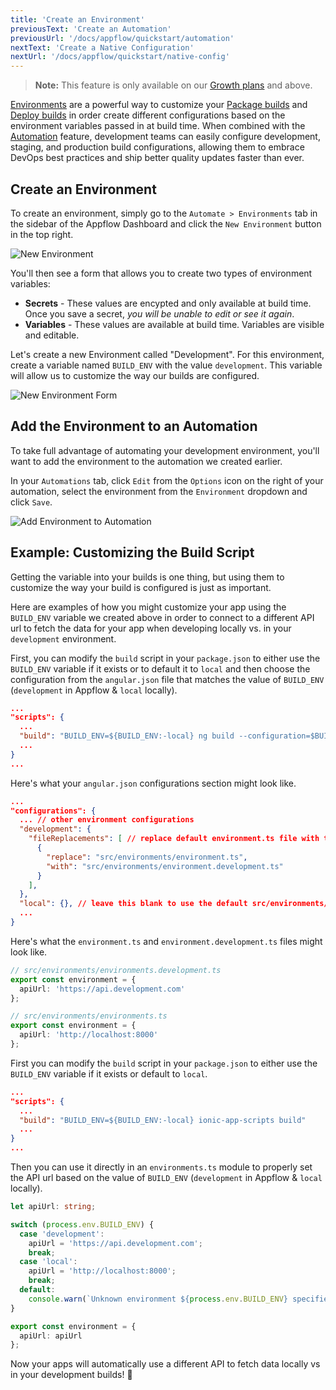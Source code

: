 ```yaml
---
title: 'Create an Environment'
previousText: 'Create an Automation'
previousUrl: '/docs/appflow/quickstart/automation'
nextText: 'Create a Native Configuration'
nextUrl: '/docs/appflow/quickstart/native-config'
---
```


<blockquote>
  <p><b>Note:</b> This feature is only available on our <a href="/pricing">Growth plans</a> and above.</p>
</blockquote>

[Environments](/docs/appflow/automation/environments) are a powerful way to customize your [Package builds](/docs/appflow/package/builds) and [Deploy builds](/docs/appflow/deploy/builds) in order create different configurations based on the environment variables passed in at build time. When combined with the [Automation](/docs/appflow/automation/intro) feature, development teams can easily configure development, staging, and production build configurations, allowing them to embrace DevOps best practices and ship better quality updates faster than ever.

## Create an Environment

To create an environment, simply go to the `Automate > Environments` tab in the sidebar of the Appflow Dashboard and click the `New Environment` button in the top right.

![New Environment](/docs/assets/img/appflow/ss-new-environment.png)

You'll then see a form that allows you to create two types of environment variables:

* **Secrets** - These values are encypted and only available at build time. Once you save a secret, *you will be unable to edit or see it again*.
* **Variables** - These values are available at build time. Variables are visible and editable.

Let's create a new Environment called "Development". For this environment, create a variable named `BUILD_ENV` with the value `development`. This variable will allow us to customize the way our builds are configured.

![New Environment Form](/docs/assets/img/appflow/gif-new-environment.gif)

## Add the Environment to an Automation

To take full advantage of automating your development environment, you'll want to add the environment to the automation we created earlier.

In your `Automations` tab, click `Edit` from the `Options` icon on the right of your automation, select the environment from the `Environment` dropdown and click `Save`.

![Add Environment to Automation](/docs/assets/img/appflow/gif-add-environment.gif)

## Example: Customizing the Build Script

Getting the variable into your builds is one thing, but using them to customize the way your build is configured is just as important.

Here are examples of how you might customize your app using the `BUILD_ENV` variable we created above in order to connect to a different API url to fetch the data for your app when developing locally vs. in your `development` environment.

<docs-tabs> <docs-tab tab="Ionic v4"> First, you can modify the `build` script in your `package.json` to either use the `BUILD_ENV` variable if it exists or to default it to `local` and then choose the configuration from the `angular.json` file that matches the value of `BUILD_ENV` (`development` in Appflow & `local` locally).

```json
...
"scripts": {
  ...
  "build": "BUILD_ENV=${BUILD_ENV:-local} ng build --configuration=$BUILD_ENV"
  ...
}
...
```

Here's what your `angular.json` configurations section might look like.

```json
...
"configurations": {
  ... // other environment configurations
  "development": {
    "fileReplacements": [ // replace default environment.ts file with the environment.development.ts file
      {
        "replace": "src/environments/environment.ts",
        "with": "src/environments/environment.development.ts"
      }
    ],
  },
  "local": {}, // leave this blank to use the default src/environments/environment.ts file
  ...
}

```

Here's what the `environment.ts` and `environment.development.ts` files might look like.

```typescript
// src/environments/environments.development.ts
export const environment = {
  apiUrl: 'https://api.development.com'
};

```

```typescript
// src/environments/environments.ts
export const environment = {
  apiUrl: 'http://localhost:8000'
};

```

</docs-tab> <docs-tab tab="Ionic v3"> First you can modify the `build` script in your `package.json` to either use the `BUILD_ENV` variable if it exists or default to `local`.

```json
...
"scripts": {
  ...
  "build": "BUILD_ENV=${BUILD_ENV:-local} ionic-app-scripts build"
  ...
}
...
```

Then you can use it directly in an `environments.ts` module to properly set the API url based on the value of `BUILD_ENV` (`development` in Appflow & `local` locally).

```typescript
let apiUrl: string;

switch (process.env.BUILD_ENV) {
  case 'development':
    apiUrl = 'https://api.development.com';
    break;
  case 'local':
    apiUrl = 'http://localhost:8000';
    break;
  default:
    console.warn(`Unknown environment ${process.env.BUILD_ENV} specified.`)
}

export const environment = {
  apiUrl: apiUrl
};

```

</docs-tab> </docs-tabs>

Now your apps will automatically use a different API to fetch data locally vs in your development builds! 💪